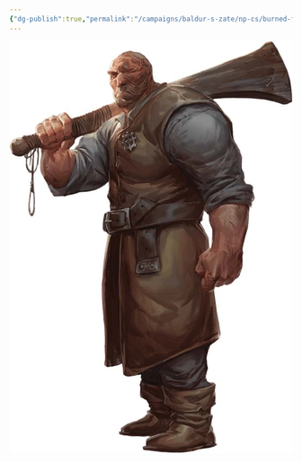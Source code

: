 ```yaml
---
{"dg-publish":true,"permalink":"/campaigns/baldur-s-zate/np-cs/burned-face-man/"}
---
```


![Mortlock|500](/img/user/attachments/Mortlock.webp)